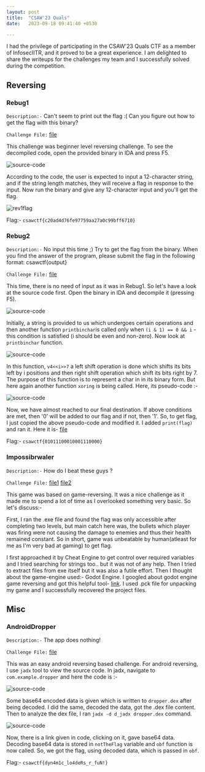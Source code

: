 ```yaml
---
layout: post
title:  "CSAW'23 Quals"
date:   2023-09-18 09:41:40 +0530

---
```

I had the privilege of participating in the CSAW'23 Quals CTF as a member of InfosecIITR, and it proved to be a great experience. I am delighted to share the writeups for the challenges my team and I successfully solved during the competition.

## Reversing 

### Rebug1

```Description:-```
Can't seem to print out the flag :( Can you figure out how to get the flag with this binary?

```Challenge File:``` [file](/assests/CSAW/test.out)

This challenge was beginner level reversing challenge. To see the decompiled code, open the provided binary in IDA and press F5.

![source-code](/assets/CSAW/source-code.png)


According to the code, the user is expected to input a 12-character string, and if the string length matches, they will receive a flag in response to the input.
Now run the binary and give any 12-character input and you'll get the flag.

![rev1flag](/assets/CSAW/rev1flag.png)

Flag:- ```csawctf{c20ad4d76fe97759aa27a0c99bff6710}```

### Rebug2

```Description:-``` 
No input this time ;) Try to get the flag from the binary. When you find the answer of the program, please submit the flag in the following format: csawctf{output}

```Challenge File:``` [file](/assets/CSAW/bin.out)

This time, there is no need of input as it was in Rebug1. So let's have a look at the source code first. Open the binary in IDA and decompile it (pressing F5).

![source-code](/assets/CSAW/main.png)

Initially, a string is provided to us which undergoes certain operations and then another function ```printbinchar```is called only when ```(i & 1) == 0 && i``` -this condition is satisfied (i should be even and non-zero). Now look at ```printbinchar``` function.

![source-code](/assets/CSAW/printbinchar.png)

In this function, ```v4<<i>>7``` a left shift operation is done which shifts its bits left by i positions and then right shift operation which shift its bits right by 7. The purpose of this function is to represent a char in in its binary form. But here again another function ```xoring``` is being called. Here, its pseudo-code :-


![source-code](/assets/CSAW/xoring.png)

Now, we have almost reached to our final destination. If above conditions are met, then '0' will be added to our flag and if not, then '1'. So, to get flag, I just copied the above pseudo-code and modified it. I added ```print(flag)``` and ran it. Here it is- [file](/assets/CSAW/rev.c)

Flag:- ```csawctf{01011100010001110000}```


### Impossibrwaler

```Description:-``` How do I beat these guys ?

```Challenge File:``` [file1](/assests/CSAW/Impossibrawler.pck) [file2](/assests/CSAW/Impossibrawler.exe)

 
This game was based on game-reversing. It was a nice challenge as it made me to spend a lot of time as I overlooked something very basic. So let's discuss:- 

First, I ran the .exe file and found the flag was only accessible after completing two levels, but main catch here was, the bullets which player was firing were not causing the damage to enemies and thus their health remained constant. So in short, game was unbeatable by human(atleast for me as I'm very bad at gaming) to get flag.

I first approached it by Cheat Engine to get control over required variables and I tried searching for strings too.. but it was not of any help. Then I tried to extract files from exe itself but it was also a futile effort. Then I thought about the game-engine used:- Godot Engine. I googled about godot engine game reversing and got this helpful tool- [link](https://github.com/bruvzg/gdsdecomp). I used .pck file for unpacking my game and I successfully recovered the project files. 







## Misc
### AndroidDropper

```Description:-``` The app does nothing!

```Challenge File:``` [file](/assests/CSAW/dropper.apk)

This was an easy android reversing based challenge. For android reversing, I use ```jadx``` tool to view the source code. In jadx, navigate to ```com.example.dropper``` and here the code is :-

![source-code](/assets/CSAW/dropper1.png)

Some base64 encoded data is given which is written to ```dropper.dex``` after being decoded. I did the same, decoded the data, got the .dex file content. Then to analyze the dex file, I ran ```jadx -d d_jadx dropper.dex``` command.

![source-code](/assets/CSAW/dropper2.png)

Now, there is a link given in code, clicking on it, gave base64 data. Decoding base64 data is stored in ```notTheFlag``` variable and ```obf``` function is now called. So, we got the flag, using decoded data, which is passed in ```obf```.

Flag:- ```csawctf{dyn4m1c_lo4deRs_r_fuN!}```





